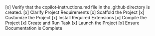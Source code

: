 
[x] Verify that the copilot-instructions.md file in the .github directory is created.
[x] Clarify Project Requirements
[x] Scaffold the Project
[x] Customize the Project
[x] Install Required Extensions
[x] Compile the Project
[x] Create and Run Task
[x] Launch the Project
[x] Ensure Documentation is Complete
